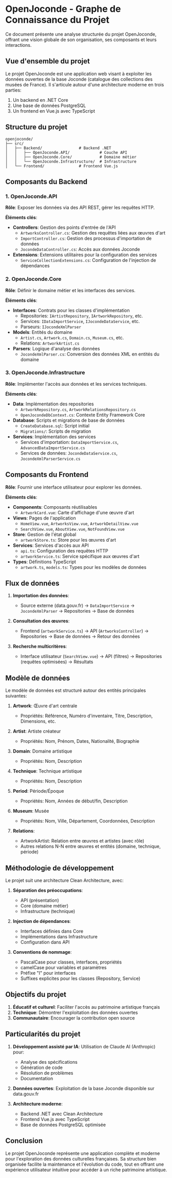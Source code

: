 # OpenJoconde - Graphe de Connaissance du Projet

Ce document présente une analyse structurée du projet OpenJoconde, offrant une vision globale de son organisation, ses composants et leurs interactions.

## Vue d'ensemble du projet

Le projet OpenJoconde est une application web visant à exploiter les données ouvertes de la base Joconde (catalogue des collections des musées de France). Il s'articule autour d'une architecture moderne en trois parties:

1. Un backend en .NET Core
2. Une base de données PostgreSQL
3. Un frontend en Vue.js avec TypeScript

## Structure du projet

```
openjoconde/
├── src/
│   ├── Backend/                # Backend .NET
│   │   ├── OpenJoconde.API/             # Couche API
│   │   ├── OpenJoconde.Core/            # Domaine métier
│   │   └── OpenJoconde.Infrastructure/  # Infrastructure
│   └── Frontend/               # Frontend Vue.js
```

## Composants du Backend

### 1. OpenJoconde.API

**Rôle**: Exposer les données via des API REST, gérer les requêtes HTTP.

**Éléments clés**:
- **Controllers**: Gestion des points d'entrée de l'API
  - `ArtworksController.cs`: Gestion des requêtes liées aux œuvres d'art
  - `ImportController.cs`: Gestion des processus d'importation de données
  - `JocondeDataController.cs`: Accès aux données Joconde
- **Extensions**: Extensions utilitaires pour la configuration des services
  - `ServiceCollectionExtensions.cs`: Configuration de l'injection de dépendances

### 2. OpenJoconde.Core

**Rôle**: Définir le domaine métier et les interfaces des services.

**Éléments clés**:
- **Interfaces**: Contrats pour les classes d'implémentation
  - Repositories: `IArtistRepository`, `IArtworkRepository`, etc.
  - Services: `IDataImportService`, `IJocondeDataService`, etc.
  - Parseurs: `IJocondeXmlParser`
- **Models**: Entités du domaine
  - `Artist.cs`, `Artwork.cs`, `Domain.cs`, `Museum.cs`, etc.
  - Relations: `ArtworkArtist.cs`
- **Parsers**: Logique d'analyse des données
  - `JocondeXmlParser.cs`: Conversion des données XML en entités du domaine

### 3. OpenJoconde.Infrastructure

**Rôle**: Implémenter l'accès aux données et les services techniques.

**Éléments clés**:
- **Data**: Implémentation des repositories
  - `ArtworkRepository.cs`, `ArtworkRelationsRepository.cs`
  - `OpenJocondeDbContext.cs`: Contexte Entity Framework Core
- **Database**: Scripts et migrations de base de données
  - `CreateDatabase.sql`: Script initial
  - `Migrations/`: Scripts de migration
- **Services**: Implémentation des services
  - Services d'importation: `DataImportService.cs`, `AdvancedDataImportService.cs`
  - Services de données: `JocondeDataService.cs`, `JocondeXmlParserService.cs`

## Composants du Frontend

**Rôle**: Fournir une interface utilisateur pour explorer les données.

**Éléments clés**:
- **Components**: Composants réutilisables
  - `ArtworkCard.vue`: Carte d'affichage d'une œuvre d'art
- **Views**: Pages de l'application
  - `HomeView.vue`, `ArtworksView.vue`, `ArtworkDetailView.vue`
  - `SearchView.vue`, `AboutView.vue`, `NotFoundView.vue`
- **Store**: Gestion de l'état global
  - `artworkStore.ts`: Store pour les œuvres d'art
- **Services**: Services d'accès aux API
  - `api.ts`: Configuration des requêtes HTTP
  - `artworkService.ts`: Service spécifique aux œuvres d'art
- **Types**: Définitions TypeScript
  - `artwork.ts`, `models.ts`: Types pour les modèles de données

## Flux de données

1. **Importation des données**:
   - Source externe (data.gouv.fr) → `DataImportService` → `JocondeXmlParser` → Repositories → Base de données

2. **Consultation des œuvres**:
   - Frontend (`artworkService.ts`) → API (`ArtworksController`) → Repositories → Base de données → Retour des données

3. **Recherche multicritères**:
   - Interface utilisateur (`SearchView.vue`) → API (filtres) → Repositories (requêtes optimisées) → Résultats

## Modèle de données

Le modèle de données est structuré autour des entités principales suivantes:

1. **Artwork**: Œuvre d'art centrale
   - Propriétés: Référence, Numéro d'inventaire, Titre, Description, Dimensions, etc.

2. **Artist**: Artiste créateur
   - Propriétés: Nom, Prénom, Dates, Nationalité, Biographie

3. **Domain**: Domaine artistique
   - Propriétés: Nom, Description

4. **Technique**: Technique artistique
   - Propriétés: Nom, Description

5. **Period**: Période/Époque
   - Propriétés: Nom, Années de début/fin, Description

6. **Museum**: Musée
   - Propriétés: Nom, Ville, Département, Coordonnées, Description

7. **Relations**:
   - ArtworkArtist: Relation entre œuvres et artistes (avec rôle)
   - Autres relations N-N entre œuvres et entités (domaine, technique, période)

## Méthodologie de développement

Le projet suit une architecture Clean Architecture, avec:

1. **Séparation des préoccupations**:
   - API (présentation)
   - Core (domaine métier)
   - Infrastructure (technique)

2. **Injection de dépendances**:
   - Interfaces définies dans Core
   - Implémentations dans Infrastructure
   - Configuration dans API

3. **Conventions de nommage**:
   - PascalCase pour classes, interfaces, propriétés
   - camelCase pour variables et paramètres
   - Préfixe "I" pour interfaces
   - Suffixes explicites pour les classes (Repository, Service)

## Objectifs du projet

1. **Éducatif et culturel**: Faciliter l'accès au patrimoine artistique français
2. **Technique**: Démontrer l'exploitation des données ouvertes
3. **Communautaire**: Encourager la contribution open source

## Particularités du projet

1. **Développement assisté par IA**: Utilisation de Claude AI (Anthropic) pour:
   - Analyse des spécifications
   - Génération de code
   - Résolution de problèmes
   - Documentation

2. **Données ouvertes**: Exploitation de la base Joconde disponible sur data.gouv.fr

3. **Architecture moderne**:
   - Backend .NET avec Clean Architecture
   - Frontend Vue.js avec TypeScript
   - Base de données PostgreSQL optimisée

## Conclusion

Le projet OpenJoconde représente une application complète et moderne pour l'exploration des données culturelles françaises. Sa structure bien organisée facilite la maintenance et l'évolution du code, tout en offrant une expérience utilisateur intuitive pour accéder à un riche patrimoine artistique.
